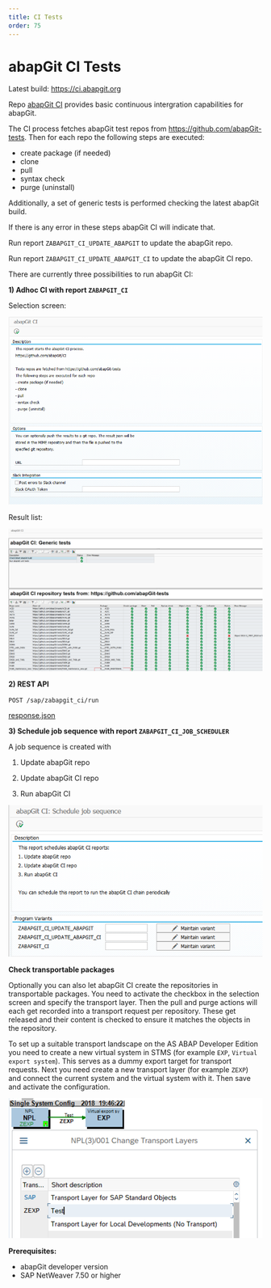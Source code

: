 ```yaml
---
title: CI Tests
order: 75
---
```


# abapGit CI Tests

Latest build: https://ci.abapgit.org

Repo [abapGit CI](https://github.com/abapGit/CI) provides basic continuous intergration capabilities for abapGit.

The CI process fetches abapGit test repos from https://github.com/abapGit-tests. Then for each repo the following steps are executed:
- create package (if needed)
- clone
- pull
- syntax check
- purge (uninstall)

Additionally, a set of generic tests is performed checking the latest abapGit build.

If there is any error in these steps abapGit CI will indicate that.

Run report `ZABAPGIT_CI_UPDATE_ABAPGIT` to update the abapGit repo.

Run report `ZABAPGIT_CI_UPDATE_ABAPGIT_CI` to update the abapGit CI repo.

There are currently three possibilities to run abapGit CI:

**1) Adhoc CI with report `ZABAPGIT_CI`**

Selection screen:

![abapGit CI selection screen](/docs/img/ZABAPGIT_CI_selection_screen.png)

Result list:

![abapGit CI results](/docs/img/ZABAPGIT_CI_result.png)

**2) REST API**

`POST /sap/zabapgit_ci/run`

[response.json]()

**3) Schedule job sequence with report `ZABAPGIT_CI_JOB_SCHEDULER`**

A job sequence is created with

1) Update abapGit repo

2) Update abapGit CI repo

3) Run abapGit CI

![abapGit CI job scheduler](/docs/img/ZABAPGIT_CI_JOB_SCHEDULER.png)

**Check transportable packages**

Optionally you can also let abapGit CI create the repositories in transportable packages. You need to activate the checkbox in the selection screen and specify the transport layer. Then the pull and purge actions will each get recorded into a transport request per repository. These get released and their content is checked to ensure it matches the objects in the repository.

To set up a suitable transport landscape on the AS ABAP Developer Edition you need to create a new virtual system in STMS (for example `EXP`, `Virtual export system`). This serves as a dummy export target for transport requests. Next you need create a new transport layer (for example `ZEXP`) and connect the current system and the virtual system with it. Then save and activate the configuration.

![STMS transports landscape](/docs/img/STMS.png)

**Prerequisites:**

- abapGit developer version 
- SAP NetWeaver 7.50 or higher
